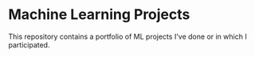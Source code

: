 # Machine Learning Projects
This repository contains a portfolio of ML projects I've done or in which I participated.
